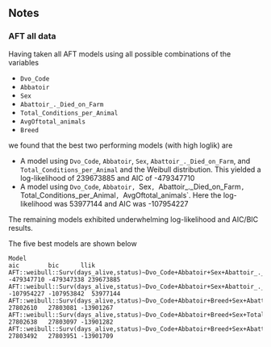 ## Notes


### AFT all data

Having taken all AFT models using all possible combinations 
of the variables

- `Dvo_Code`
- `Abbatoir`
- `Sex`
- `Abattoir_._Died_on_Farm`
- `Total_Conditions_per_Animal`
- `AvgOftotal_animals`
- `Breed`

we found that the best two performing models (with high loglik) are

- A model using `Dvo_Code`, `Abbatoir`, `Sex`, `Abattoir_._Died_on_Farm`, and `Total_Conditions_per_Animal` and the Weibull distribution. This yielded a log-likelihood of 239673885 and AIC of -479347710
- A model using `Dvo_Code`, `Abbatoir, `Sex`, `Abattoir_._Died_on_Farm`, `Total_Conditions_per_Animal`, `AvgOftotal_animals`. Here the log-likelihood was 53977144 and AIC was -107954227

The remaining models exhibited underwhelming log-likelihood and AIC/BIC results.

The five best models are shown below

```
Model                                                                                                                                           aic        bic      llik
AFT::weibull::Surv(days_alive,status)~Dvo_Code+Abbatoir+Sex+Abattoir_._Died_on_Farm+Total_Conditions_per_Animal                          -479347710 -479347338 239673885
AFT::weibull::Surv(days_alive,status)~Dvo_Code+Abbatoir+Sex+Abattoir_._Died_on_Farm+Total_Conditions_per_Animal+AvgOftotal_animals       -107954227 -107953842  53977144
AFT::weibull::Surv(days_alive,status)~Dvo_Code+Abbatoir+Breed+Sex+Abattoir_._Died_on_Farm+Total_Conditions_per_Animal+AvgOftotal_animals   27802610   27803081 -13901267
AFT::weibull::Surv(days_alive,status)~Dvo_Code+Abbatoir+Breed+Sex+Total_Conditions_per_Animal+AvgOftotal_animals                           27802638   27803097 -13901282
AFT::weibull::Surv(days_alive,status)~Dvo_Code+Abbatoir+Breed+Sex+Abattoir_._Died_on_Farm+Total_Conditions_per_Animal                      27803492   27803951 -13901709
```



